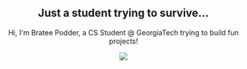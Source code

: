 <div id="header" align="center">
<h2>Just a student trying to survive...</h2>
<p>Hi, I'm Bratee Podder, a CS Student @ GeorgiaTech trying to build fun projects!</p>
</div>

<div id="image" align="center">
  <img src="https://media.giphy.com/media/v1.Y2lkPTc5MGI3NjExdThqZmx3NXJqYmtkcmk4dXc0bzdzbDRkOHF2dWRvbjh3MmZhNzZ3aiZlcD12MV9pbnRlcm5hbF9naWZfYnlfaWQmY3Q9Zw/kLGihj2dYiOAusaN2G/giphy.gif"
    </div>

<!--
**brateepodder/brateepodder** is a ✨ _special_ ✨ repository because its `README.md` (this file) appears on your GitHub profile.

Here are some ideas to get you started:

- 🔭 I’m currently working on ...
- 🌱 I’m currently learning ...
- 👯 I’m looking to collaborate on ...
- 🤔 I’m looking for help with ...
- 💬 Ask me about ...
- 📫 How to reach me: ...
- 😄 Pronouns: ...
- ⚡ Fun fact: ...
-->
